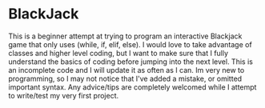# BlackJack

This is a beginner attempt at trying to program an interactive Blackjack game that only uses (while, if, elif, else).
  I would love to take advantage of classes and higher level coding, but I want to make sure that I fully understand
    the basics of coding before jumping into the next level.
This is an incomplete code and I will update it as often as I can. Im very new to programming, so I may not
  notice that I've added a mistake, or omitted important syntax.
Any advice/tips are completely welcomed while I attempt to write/test my very first project.
